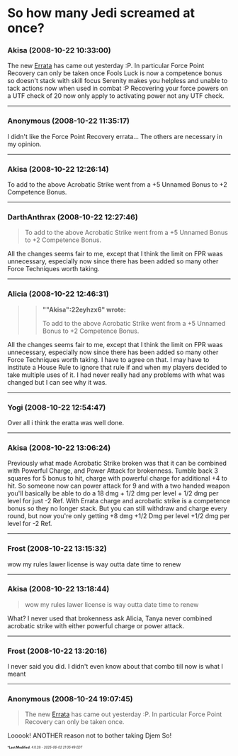 # So how many Jedi screamed at once?

### **Akisa** (2008-10-22 10:33:00)

The new [Errata](http://www.wizards.com/default.asp?x=starwars/article/sagaederrata "http://www.wizards.com/default.asp?x=starwars/article/sagaederrata") has came out yesterday :P.
In particular
Force Point Recovery can only be taken once
Fools Luck is now a competence bonus so doesn't stack with skill focus
Serenity makes you helpless and unable to tack actions now when used in combat :P
Recovering your force powers on a UTF check of 20 now only apply to activating power not any UTF check.

---

### **Anonymous** (2008-10-22 11:35:17)

I didn't like the Force Point Recovery errata... The others are necessary in my opinion.

---

### **Akisa** (2008-10-22 12:26:14)

To add to the above Acrobatic Strike went from a +5 Unnamed Bonus to +2 Competence Bonus.

---

### **DarthAnthrax** (2008-10-22 12:27:46)

> To add to the above Acrobatic Strike went from a +5 Unnamed Bonus to +2 Competence Bonus.

All the changes seems fair to me, except that I think the limit on FPR waas unnecessary, especially now since there has been added so many other Force Techniques worth taking.

---

### **Alicia** (2008-10-22 12:46:31)

> > **&quot;&quot;Akisa&quot;:22eyhzx6&quot; wrote:**
> >
> > To add to the above Acrobatic Strike went from a +5 Unnamed Bonus to +2 Competence Bonus.

All the changes seems fair to me, except that I think the limit on FPR waas unnecessary, especially now since there has been added so many other Force Techniques worth taking.
I have to agree on that. I may have to institute a House Rule to ignore that rule if and when my players decided to take multiple uses of it.
I had never really had any problems with what was changed but I can see why it was.

---

### **Yogi** (2008-10-22 12:54:47)

Over all i think the eratta was well done.

---

### **Akisa** (2008-10-22 13:06:24)

Previously what made Acrobatic Strike broken was that it can be combined with Powerful Charge, and Power Attack for brokenness.
Tumble back 3 squares for 5 bonus to hit, charge with powerful charge for additional +4 to hit. So someone now can power attack for 9 and with a two handed weapon you'll basically be able to do a 18 dmg + 1/2 dmg per level + 1/2 dmg per level for just -2 Ref.
With Errata charge and acrobatic strike is a competence bonus so they no longer stack. But you can still withdraw and charge every round, but now you're only getting +8 dmg +1/2 Dmg per level +1/2 dmg per level for -2 Ref.

---

### **Frost** (2008-10-22 13:15:32)

wow my rules lawer license is way outta date time to renew

---

### **Akisa** (2008-10-22 13:18:44)

> wow my rules lawer license is way outta date time to renew

What? I never used that brokenness ask Alicia, Tanya never combined acrobatic strike with either powerful charge or power attack.

---

### **Frost** (2008-10-22 13:20:16)

I never said you did.
I didn't even know about that combo till now is what I meant

---

### **Anonymous** (2008-10-24 19:07:45)

> The new [Errata](http://www.wizards.com/default.asp?x=starwars/article/sagaederrata "http://www.wizards.com/default.asp?x=starwars/article/sagaederrata") has came out yesterday :P.
> In particular
> Force Point Recovery can only be taken once.

Looook! ANOTHER reason not to bother taking Djem So!



<span style="font-size: 0.5em;">***Last Modified**: 4.0.28 - *2025-06-02 21:35:49 EDT*</span>